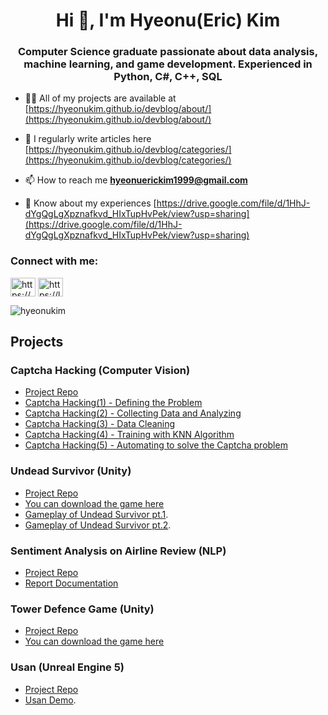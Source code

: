 <h1 align="center">Hi 👋, I'm Hyeonu(Eric) Kim</h1>
<h3 align="center">Computer Science graduate passionate about data analysis, machine learning, and game development. Experienced in Python, C#, C++, SQL</h3>

- 👨‍💻 All of my projects are available at [https://hyeonukim.github.io/devblog/about/](https://hyeonukim.github.io/devblog/about/)

- 📝 I regularly write articles here [https://hyeonukim.github.io/devblog/categories/](https://hyeonukim.github.io/devblog/categories/)

- 📫 How to reach me **hyeonuerickim1999@gmail.com**

- 📄 Know about my experiences [https://drive.google.com/file/d/1HhJ-dYgQgLgXpznafkvd_HIxTupHvPek/view?usp=sharing](https://drive.google.com/file/d/1HhJ-dYgQgLgXpznafkvd_HIxTupHvPek/view?usp=sharing)

<h3 align="left">Connect with me:</h3>
<p align="left">
<a href="https://linkedin.com/in/https://www.linkedin.com/in/eric-kim-0877a0278/" target="blank"><img align="center" src="https://raw.githubusercontent.com/rahuldkjain/github-profile-readme-generator/master/src/images/icons/Social/linked-in-alt.svg" alt="https://www.linkedin.com/in/eric-kim-0877a0278/" height="30" width="40" /></a>
<a href="https://www.leetcode.com/https://leetcode.com/u/cjswoqkqktyd/" target="blank"><img align="center" src="https://raw.githubusercontent.com/rahuldkjain/github-profile-readme-generator/master/src/images/icons/Social/leet-code.svg" alt="https://leetcode.com/u/cjswoqkqktyd/" height="30" width="40" /></a>
</p>


<p align="left"><img src="https://github-readme-stats.vercel.app/api/top-langs?username=hyeonukim&show_icons=true&locale=en&layout=compact" alt="hyeonukim" /></p>

## Projects

### Captcha Hacking (Computer Vision)
- [Project Repo](https://github.com/hyeonukim/SCTF2017-Writeups)
- [Captcha Hacking(1) - Defining the Problem](https://hyeonukim.github.io/devblog/posts/CaptchaHacking1/)
- [Captcha Hacking(2) - Collecting Data and Analyzing](https://hyeonukim.github.io/devblog/posts/CaptchaHacking2/)
- [Captcha Hacking(3) - Data Cleaning](https://hyeonukim.github.io/devblog/posts/CaptchaHacking3/)
- [Captcha Hacking(4) - Training with KNN Algorithm](https://hyeonukim.github.io/devblog/posts/CaptchaHacking4/)
- [Captcha Hacking(5) - Automating to solve the Captcha problem](https://hyeonukim.github.io/devblog/posts/CaptchaHacking5/)

### Undead Survivor (Unity)
- [Project Repo](https://github.com/hyeonukim/UndeadSurvivor)
- [You can download the game here](https://drive.google.com/drive/folders/1CzHfKIo0YCzu4ZnsNlGjeIhsXwc9M98k?usp=sharing)
- [Gameplay of Undead Survivor pt.1](https://youtu.be/8E-_ol4Br2s).
- [Gameplay of Undead Survivor pt.2](https://youtu.be/Qp885i4clvs).

### Sentiment Analysis on Airline Review (NLP)
- [Project Repo](https://github.com/hyeonukim/AirlineReview)
- [Report Documentation](https://github.com/hyeonukim/AirlineReview/blob/main/BERT%20report.pdf)

### Tower Defence Game (Unity)
- [Project Repo](https://github.com/hyeonukim/TowerDefence)
- [You can download the game here](https://drive.google.com/drive/folders/1rHQs-rKeTgV7bEWfLMybvAL6B6XGSxjZ?usp=sharing)

### Usan (Unreal Engine 5)
- [Project Repo](https://github.com/hyeonukim/Usan)
- [Usan Demo](https://youtu.be/Y9rJ05sL8NI).
